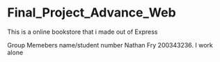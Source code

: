 # Final_Project_Advance_Web
This is a online bookstore that i made out of Express

Group Memebers name/student number
Nathan Fry 200343236. I work alone 
